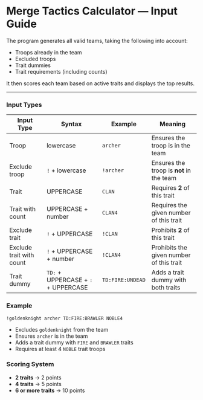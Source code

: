 # Merge Tactics Calculator — Input Guide
The program generates all valid teams, taking the following into account:  
- Troops already in the team
- Excluded troops
- Trait dummies  
- Trait requirements (including counts)  

It then scores each team based on active traits and displays the top results.

---

### Input Types

| Input Type | Syntax | Example | Meaning |
|------------|--------|---------|--------|
| Troop | lowercase | `archer` | Ensures the troop is in the team |
| Exclude troop | `!` + lowercase | `!archer` | Ensures the troop is **not** in the team |
| Trait | UPPERCASE | `CLAN` | Requires **2** of this trait |
| Trait with count | UPPERCASE + number | `CLAN4` | Requires the given number of this trait |
| Exclude trait | `!` + UPPERCASE | `!CLAN` | Prohibits **2** of this trait |
| Exclude trait with count | `!` + UPPERCASE + number | `!CLAN4` | Prohibits the given number of this trait |
| Trait dummy | `TD:` + UPPERCASE + `:` + UPPERCASE | `TD:FIRE:UNDEAD` | Adds a trait dummy with both traits |

### Example

```
!goldenknight archer TD:FIRE:BRAWLER NOBLE4
```
- Excludes `goldenknight` from the team
- Ensures `archer` is in the team
- Adds a trait dummy with `FIRE` and `BRAWLER` traits
- Requires at least 4 `NOBLE` trait troops

### Scoring System

- **2 traits** → 2 points  
- **4 traits** → 5 points  
- **6 or more traits** → 10 points